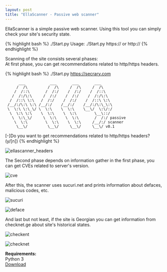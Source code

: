 ```yaml
---
layout: post
title: "EllaScanner - Passive web scanner"
---
```


EllaScanner is a simple passive web scanner. Using this tool you can simply check your site's security state.

{% highlight bash %}
./Start.py
Usage:
	./Start.py https:// or http://
{% endhighlight %}

Scanning of the site consists several phases:<br>
At first phase, you can get recommendations related to http/https headers.

{% highlight bash %}
./Start.py https://secrary.com

          ___           ___       ___       ___
         /  /\         /  /\     /  /\     /  /\
        /  /::\       /  /:/    /  /:/    /  /::\
       /  /:/\:\     /  /:/    /  /:/    /  /:/\:\
      /  /::\ \:\   /  /:/    /  /:/    /  /::\ \:\
     /__/:/\:\ \:\ /__/:/    /__/:/    /__/:/\:\_\:\
     \  \:\ \:\_\/ \  \:\    \  \:\    \__\/  \:\/:/
      \  \:\ \:\    \  \:\    \  \:\        \__\::/
       \  \:\_\/     \  \:\    \  \:\       /  /:/ passive
        \  \:\        \  \:\    \  \:\     /__/:/ scanner
         \__\/         \__\/     \__\/     \__\/ v0.1

    
[-]Do you want to get recommendations related to http/https headers? (y/[n]) 
{% endhighlight %}

![ellascanner_headers](https://i.imgur.com/4Cgi18z.png)

The Second phase depends on information gather in the first phase, you can get CVEs related to server's version.

![cve](https://i.imgur.com/ik7Mv03.png)

After this, the scanner uses sucuri.net and prints information about defaces, malicious codes, etc.

![sucuri](https://i.imgur.com/GZos7L7.png)

![deface](https://i.imgur.com/GDQLXEF.png)

And last but not least, if the site is Georgian you can get information from checknet.ge about site's historical states.

![checkent](https://i.imgur.com/8t7q6Hy.png)

![checknet](https://i.imgur.com/TtgwLKh.png)

**Requirements:**<br>
Python 3<br>
[Download](https://github.com/secrary/EllaScanner)
